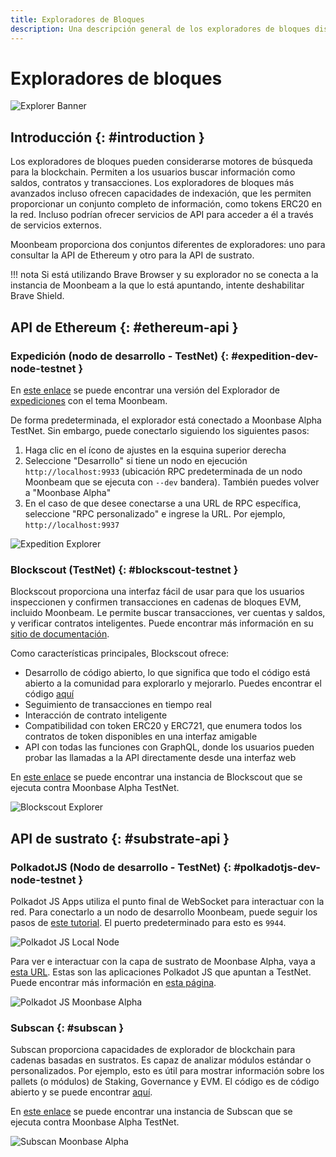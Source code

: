 ```yaml
---
title: Exploradores de Bloques
description: Una descripción general de los exploradores de bloques disponibles actualmente que pueden usarse para navegar por las capas de Substrato y Ethereum de Moonbeam TestNet.
---
```

# Exploradores de bloques

![Explorer Banner](/images/explorers/explorers-banner.png)

## Introducción {: #introduction } 

Los exploradores de bloques pueden considerarse motores de búsqueda para la blockchain. Permiten a los usuarios buscar información como saldos, contratos y transacciones. Los exploradores de bloques más avanzados incluso ofrecen capacidades de indexación, que les permiten proporcionar un conjunto completo de información, como tokens ERC20 en la red. Incluso podrían ofrecer servicios de API para acceder a él a través de servicios externos.

Moonbeam proporciona dos conjuntos diferentes de exploradores: uno para consultar la API de Ethereum y otro para la API de sustrato.

!!! nota
    Si está utilizando Brave Browser y su explorador no se conecta a la instancia de Moonbeam a la que lo está apuntando, intente deshabilitar Brave Shield.

## API de Ethereum {: #ethereum-api } 

### Expedición (nodo de desarrollo - TestNet) {: #expedition-dev-node-testnet } 

En [este enlace](https://moonbeam-explorer.netlify.app/) se puede encontrar una versión del Explorador de [expediciones](https://github.com/etclabscore/expedition) con el tema Moonbeam. 

De forma predeterminada, el explorador está conectado a Moonbase Alpha TestNet. Sin embargo, puede conectarlo siguiendo los siguientes pasos:

 1. Haga clic en el ícono de ajustes en la esquina superior derecha
 2. Seleccione "Desarrollo" si tiene un nodo en ejecución `http://localhost:9933` (ubicación RPC predeterminada de un nodo Moonbeam que se ejecuta con `--dev` bandera). También puedes volver a "Moonbase Alpha"
 3. En el caso de que desee conectarse a una URL de RPC específica, seleccione "RPC personalizado" e ingrese la URL. Por ejemplo, `http://localhost:9937`

![Expedition Explorer](/images/explorers/explorers-images-1.png)

### Blockscout (TestNet) {: #blockscout-testnet } 

Blockscout proporciona una interfaz fácil de usar para que los usuarios inspeccionen y confirmen transacciones en cadenas de bloques EVM, incluido Moonbeam. Le permite buscar transacciones, ver cuentas y saldos, y verificar contratos inteligentes. Puede encontrar más información en su [sitio de documentación](https://docs.blockscout.com/).

Como características principales, Blockscout ofrece:

 - Desarrollo de código abierto, lo que significa que todo el código está abierto a la comunidad para explorarlo y mejorarlo. Puedes encontrar el código [aquí](https://github.com/blockscout/blockscout)
 - Seguimiento de transacciones en tiempo real
 - Interacción de contrato inteligente
 - Compatibilidad con token ERC20 y ERC721, que enumera todos los contratos de token disponibles en una interfaz amigable
 - API con todas las funciones con GraphQL, donde los usuarios pueden probar las llamadas a la API directamente desde una interfaz web
 
En [este enlace](https://moonbase-blockscout.testnet.moonbeam.network/) se puede encontrar una instancia de Blockscout que se ejecuta contra Moonbase Alpha TestNet.

![Blockscout Explorer](/images/explorers/explorers-images-2.png)

## API de sustrato {: #substrate-api } 

### PolkadotJS (Nodo de desarrollo - TestNet) {: #polkadotjs-dev-node-testnet } 

Polkadot JS Apps utiliza el punto final de WebSocket para interactuar con la red. Para conectarlo a un nodo de desarrollo Moonbeam, puede seguir los pasos de [este tutorial](/getting-started/local-node/setting-up-a-node/#connecting-polkadot-js-apps-to-a-local-moonbeam-node). El puerto predeterminado para esto es `9944`.

![Polkadot JS Local Node](/images/explorers/explorers-images-3.png)

Para ver e interactuar con la capa de sustrato de Moonbase Alpha, vaya a [esta URL](https://polkadot.js.org/apps/?rpc=wss%3A%2F%2Fwss.testnet.moonbeam.network#/explorer). Estas son las aplicaciones Polkadot JS que apuntan a TestNet. Puede encontrar más información en [esta página](/integrations/wallets/polkadotjs/).

![Polkadot JS Moonbase Alpha](/images/explorers/explorers-images-4.png)

### Subscan {: #subscan } 

Subscan proporciona capacidades de explorador de blockchain para cadenas basadas en sustratos. Es capaz de analizar módulos estándar o personalizados. Por ejemplo, esto es útil para mostrar información sobre los pallets (o módulos) de Staking, Governance y EVM. El código es de código abierto y se puede encontrar [aquí](https://github.com/itering/subscan-essentials).

En [este enlace](https://moonbase.subscan.io/) se puede encontrar una instancia de Subscan que se ejecuta contra Moonbase Alpha TestNet.

![Subscan Moonbase Alpha](/images/explorers/explorers-images-5.png)
